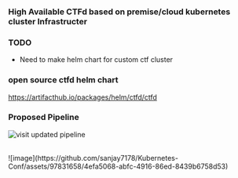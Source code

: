 ### High Available CTFd based on premise/cloud kubernetes cluster Infrastructer

### TODO
- Need to make helm chart for custom ctf cluster


### open source ctfd helm chart
https://artifacthub.io/packages/helm/ctfd/ctfd

### Proposed Pipeline

![visit updated pipeline](https://app.eraser.io/workspace/sNFhpzqv1y84jPh0JfIC?origin=share)

<br>
![image](https://github.com/sanjay7178/Kubernetes-Conf/assets/97831658/4efa5068-abfc-4916-86ed-8439b6758d53)
